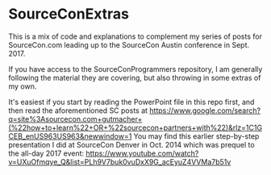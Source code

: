 # SourceConExtras
This is a mix of code and explanations to complement my series of posts for SourceCon.com leading up to the
SourceCon Austin conference in Sept. 2017.

If you have access to the SourceConProgrammers repository, I am generally following the material they are covering, but also throwing in some extras of my own.

It's easiest if you start by reading the PowerPoint file in this repo first, and then read the aforementioned SC posts at https://www.google.com/search?q=site%3Asourcecon.com+gutmacher+(%22how+to+learn%22+OR+%22sourcecon+partners+with%22)&rlz=1C1GCEB_enUS963US963&newwindow=1
You may find this earlier step-by-step presentation I did at SourceCon Denver in Oct. 2014 which was prequel to the all-day 2017 event: https://www.youtube.com/watch?v=UXuOfmqye_Q&list=PLh9V7buk0vuDxX9G_acEyuZ4VVMa7b51v

